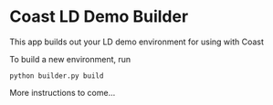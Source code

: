 # Coast LD Demo Builder

This app builds out your LD demo environment for using with Coast

To build a new environment, run

`python builder.py build`

More instructions to come...